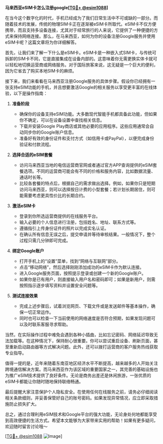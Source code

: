 **马来西亚eSIM卡怎么注册google[[TG💪+ @esim1088](https://t.me/s/esim1088)]**

在当今这个数字化的时代，手机已经成为了我们日常生活中不可或缺的一部分。而随着技术的发展，传统的物理SIM卡正在逐渐被eSIM卡所取代。eSIM卡不仅方便携带，而且支持多设备连接，尤其对于经常旅行的人来说，它提供了一种便捷的方式来保持网络连接。那么，在马来西亚，如何为你的设备注册Google服务并使用eSIM卡呢？这篇文章将为你详细解答。

首先，让我们来了解一下什么是eSIM卡。eSIM卡是一种嵌入式SIM卡，与传统可拆卸的SIM卡不同，它是直接集成在设备内部的。这意味着你无需更换实体卡就可以轻松地切换运营商或网络服务。对于国际旅客来说，这无疑是一个巨大的便利，因为它省去了购买本地SIM卡的麻烦。

接下来，我们来看看在马来西亚注册Google服务的具体步骤。假设你已经拥有一张支持eSIM功能的手机，并且想要激活Google的相关服务以享受更丰富的在线体验，以下是操作指南：

1. **准备阶段**
   - 确保你的设备支持eSIM功能。大多数现代智能手机都具备此功能，但如果你不确定，可以在设备设置中查找相关信息。
   - 下载并安装Google Play商店或其他必要的应用程序。这些应用通常会自动同步你的Google账户信息。
   - 准备好有效的身份证件和支付方式（如信用卡或PayPal），以便完成身份验证和付款流程。

2. **选择合适的eSIM套餐**
   - 访问马来西亚当地的电信运营商官网或者通过官方APP查询提供的eSIM套餐选项。不同的运营商可能会有不同的价格和服务内容，比如数据流量、通话时长等。
   - 比较各套餐的特点后，根据自己的需求做出选择。例如，如果你只是短期访问马来西亚，则可以选择按日计费的小型套餐；若计划长期居住，则可能需要考虑更具性价比的长期合约。

3. **激活eSIM卡**
   - 登录到你所选运营商提供的在线服务平台。
   - 输入必要的个人信息进行注册，包括姓名、地址、联系方式等。
   - 遵循指引上传身份证件的照片以完成实名认证。
   - 在确认所有信息无误之后，提交申请并等待审核结果。一般情况下，整个过程只需几分钟即可完成。

4. **绑定Google账户**
   - 打开手机上的“设置”菜单，找到“网络与互联网”部分。
   - 点击“移动网络”，然后选择刚刚添加成功的eSIM卡作为默认连接。
   - 进入Google服务页面，按照提示登录或创建一个新的Google账户。
   - 如果你是已有用户，则直接输入用户名和密码即可；如果是新用户，则需按照指示逐步填写资料并设置安全问题等。

5. **测试连接效果**
   - 完成上述步骤后，试着浏览网页、下载文件或是发送邮件等基本操作，确保一切正常运作。
   - 同时也可以检查一下当前使用的网络速度是否符合预期，如果发现问题可以及时联系客服寻求帮助。

当然，在实际操作过程中难免会遇到各种小插曲，比如忘记密码、网络延迟导致无法加载等。在这种情况下，保持耐心很重要。你可以尝试重启设备、刷新页面，甚至重新启动路由器等方式解决问题。此外，还可以拨打运营商的客户服务热线获取专业指导。

值得一提的是，近年来随着东南亚地区经济水平不断提高，越来越多的人开始关注跨境通信解决方案。而马来西亚作为该区域的重要国家之一，其完善的基础设施也为推广eSIM技术提供了良好条件。无论是商务出差还是休闲旅游，一张优质的eSIM卡都能让你随时随地保持联络畅通。

最后提醒大家注意保护个人隐私安全。在使用任何在线服务之前，请务必仔细阅读相关条款细则，并妥善保管好自己的账号密码。如果发现异常情况，应立即采取措施防止损失扩大。

总之，通过合理利用eSIM技术和Google平台的强大功能，无论身处何地都能享受到高效便捷的生活方式。希望本文能够为大家带来实用的帮助！如果有更多疑问，欢迎随时留言讨论哦～ 

[[TG💪+ @esim1088](https://t.me/s/esim1088) ![Image](https://i.postimg.cc/4NQfJmqS/Snipaste-2025-05-13-00-14-12.png)]